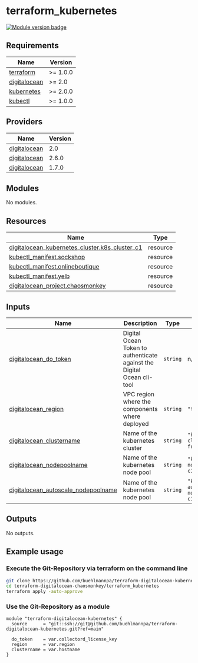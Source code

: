 # terraform_kubernetes

[![Module version badge](https://img.shields.io/badge/Module-v1.0.0-green)](https://shields.io/)

<!-- BEGIN_TF_DOCS -->
## Requirements

| Name | Version |
|------|---------|
| <a name="requirement_terraform"></a> [terraform](#requirement\_terraform) | >= 1.0.0 |
| <a name="requirement_digitalocean"></a> [digitalocean](#requirement\_digitalocean) | >= 2.0 |
| <a name="requirement_kubernetes"></a> [kubernetes](#requirement\_kubernetes) | >= 2.0.0 |
| <a name="requirement_kubectl"></a> [kubectl](#requirement\_kubectl) | >= 1.0.0 |

## Providers

| Name | Version |
|------|---------|
| <a name="provider_digitalocean"></a> [digitalocean](#provider\_digitalocean) | 2.0 |
| <a name="provider_kubernetes"></a> [digitalocean](#provider\_kubernetes) | 2.6.0 |
| <a name="provider_kubectl"></a> [digitalocean](#provider\_kubectl) | 1.7.0 |

## Modules

No modules.

## Resources

| Name | Type |
|------|------|
| [digitalocean_kubernetes_cluster.k8s_cluster_c1](https://registry.terraform.io/providers/digitalocean/digitalocean/latest/docs/resources/kubernetes_cluster) | resource |
| [kubectl_manifest.sockshop](https://registry.terraform.io/providers/gavinbunney/kubectl/latest/docs/resources/kubectl_manifest) | resource |
| [kubectl_manifest.onlineboutique](https://registry.terraform.io/providers/gavinbunney/kubectl/latest/docs/resources/kubectl_manifest) | resource |
| [kubectl_manifest.yelb](https://registry.terraform.io/providers/gavinbunney/kubectl/latest/docs/resources/kubectl_manifest) | resource |
| [digitalocean_project.chaosmonkey](https://registry.terraform.io/providers/digitalocean/digitalocean/latest/docs/resources/project) | resource |

## Inputs

| Name | Description | Type | Default | Required |
|------|-------------|------|---------|:--------:|
| <a name="input_do_token"></a> [digitalocean\_do_token](#input\_digitalocean\_do_token) | Digital Ocean Token to authenticate against the Digital Ocean cli-tool | `string` | n/a | yes |
| <a name="input_region"></a> [digitalocean\_region](#input\_digitalocean\_region) | VPC region where the components where deployed | `string` | `"fra1"` | yes |
| <a name="input_clustername"></a> [digitalocean\_clustername](#input\_digitalocean\_clustername) | Name of the kubernetes cluster | `string` | `"k8s-cluter-c1-fra1-1227"` | no |
| <a name="input_nodepoolname"></a> [digitalocean\_nodepoolname](#input\_digitalocean\_nodepoolname) | Name of the kubernetes node pool | `string` | `"k8s-nodepool-c1-fra1"` | no |
| <a name="input_autoscale_nodepoolname"></a> [digitalocean\_autoscale_nodepoolname](#input\_digitalocean\_autoscale_nodepoolname) | Name of the kubernetes node pool | `string` | `"k8s-autoscale-nodepool-c1-fra1"` | no |

## Outputs

No outputs.
<!-- END_TF_DOCS -->

## Example usage

### Execute the Git-Repository via terraform on the command line
```bash
git clone https://github.com/buehlmannpa/terraform-digitalocean-kubernetes
cd terraform-digitalocean-chaosmonkey/terraform_kubernetes
terraform apply -auto-approve
```

### Use the Git-Repository as a module
```hcl
module "terraform-digitalocean-kubernetes" {
  source      = "git::ssh://git@github.com/buehlmannpa/terraform-digitalocean-kubernetes.git?ref=main"

  do_token    = var.collectord_license_key
  region      = var.region
  clustername = var.hostname
}
```

